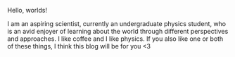 Hello, worlds!

I am an aspiring scientist, currently an undergraduate physics student, who is an avid enjoyer of learning about the world through different perspectives and approaches.
I like coffee and I like physics. If you also like one or both of these things, I think this blog will be for you <3
